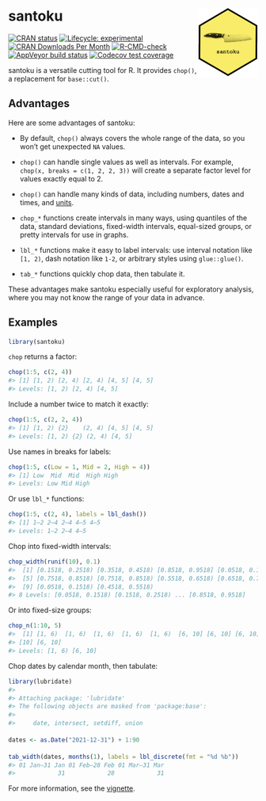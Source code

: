 
<!-- README.md is generated from README.Rmd. Please edit that file -->

# santoku <img src="man/figures/logo.png" align="right" alt="santoku logo" width="120" />

<!-- badges: start -->

[![CRAN
status](https://www.r-pkg.org/badges/version/santoku)](https://CRAN.R-project.org/package=santoku)
[![Lifecycle:
experimental](https://img.shields.io/badge/lifecycle-experimental-orange.svg)](https://lifecycle.r-lib.org/articles/stages.html)
[![CRAN Downloads Per
Month](http://cranlogs.r-pkg.org/badges/santoku)](https://CRAN.R-project.org/package=santoku)
[![R-CMD-check](https://github.com/hughjonesd/santoku/workflows/R-CMD-check/badge.svg)](https://github.com/hughjonesd/santoku/actions)
[![AppVeyor build
status](https://ci.appveyor.com/api/projects/status/github/hughjonesd/santoku?branch=master&svg=true)](https://ci.appveyor.com/project/hughjonesd/santoku)
[![Codecov test
coverage](https://codecov.io/gh/hughjonesd/santoku/branch/master/graph/badge.svg)](https://app.codecov.io/gh/hughjonesd/santoku?branch=master)
<!-- badges: end -->

santoku is a versatile cutting tool for R. It provides `chop()`, a
replacement for `base::cut()`.

## Advantages

Here are some advantages of santoku:

  - By default, `chop()` always covers the whole range of the data, so
    you won’t get unexpected `NA` values.

  - `chop()` can handle single values as well as intervals. For example,
    `chop(x, breaks = c(1, 2, 2, 3))` will create a separate factor
    level for values exactly equal to 2.

  - `chop()` can handle many kinds of data, including numbers, dates and
    times, and [units](https://r-quantities.github.io/units/).

  - `chop_*` functions create intervals in many ways, using quantiles of
    the data, standard deviations, fixed-width intervals, equal-sized
    groups, or pretty intervals for use in graphs.

  - `lbl_*` functions make it easy to label intervals: use interval
    notation like `[1, 2)`, dash notation like `1-2`, or arbitrary
    styles using `glue::glue()`.

  - `tab_*` functions quickly chop data, then tabulate it.

These advantages make santoku especially useful for exploratory
analysis, where you may not know the range of your data in advance.

## Examples

``` r
library(santoku)
```

`chop` returns a factor:

``` r
chop(1:5, c(2, 4))
#> [1] [1, 2) [2, 4) [2, 4) [4, 5] [4, 5]
#> Levels: [1, 2) [2, 4) [4, 5]
```

Include a number twice to match it exactly:

``` r
chop(1:5, c(2, 2, 4))
#> [1] [1, 2) {2}    (2, 4) [4, 5] [4, 5]
#> Levels: [1, 2) {2} (2, 4) [4, 5]
```

Use names in breaks for labels:

``` r
chop(1:5, c(Low = 1, Mid = 2, High = 4))
#> [1] Low  Mid  Mid  High High
#> Levels: Low Mid High
```

Or use `lbl_*` functions:

``` r
chop(1:5, c(2, 4), labels = lbl_dash())
#> [1] 1—2 2—4 2—4 4—5 4—5
#> Levels: 1—2 2—4 4—5
```

Chop into fixed-width intervals:

``` r
chop_width(runif(10), 0.1)
#>  [1] [0.1518, 0.2518) [0.3518, 0.4518) [0.8518, 0.9518] [0.0518, 0.1518)
#>  [5] [0.7518, 0.8518) [0.7518, 0.8518) [0.5518, 0.6518) [0.6518, 0.7518)
#>  [9] [0.0518, 0.1518) [0.4518, 0.5518)
#> 8 Levels: [0.0518, 0.1518) [0.1518, 0.2518) ... [0.8518, 0.9518]
```

Or into fixed-size groups:

``` r
chop_n(1:10, 5)
#>  [1] [1, 6)  [1, 6)  [1, 6)  [1, 6)  [1, 6)  [6, 10] [6, 10] [6, 10] [6, 10]
#> [10] [6, 10]
#> Levels: [1, 6) [6, 10]
```

Chop dates by calendar month, then tabulate:

``` r
library(lubridate)
#> 
#> Attaching package: 'lubridate'
#> The following objects are masked from 'package:base':
#> 
#>     date, intersect, setdiff, union

dates <- as.Date("2021-12-31") + 1:90

tab_width(dates, months(1), labels = lbl_discrete(fmt = "%d %b"))
#> 01 Jan—31 Jan 01 Feb—28 Feb 01 Mar—31 Mar 
#>            31            28            31
```

For more information, see the
[vignette](https://hughjonesd.github.io/santoku/articles/santoku.html).
